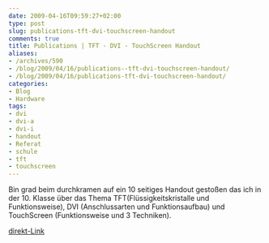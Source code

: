 ```yaml
---
date: 2009-04-16T09:59:27+02:00
type: post
slug: publications-tft-dvi-touchscreen-handout
comments: true
title: Publications | TFT - DVI - TouchScreen Handout
aliases:
- /archives/590
- /blog/2009/04/16/publications--tft-dvi-touchscreen-handout/
- /blog/2009/04/16/publications-tft-dvi-touchscreen-handout/
categories:
- Blog
- Hardware
tags:
- dvi
- dvi-a
- dvi-i
- handout
- Referat
- schule
- tft
- touchscreen
---
```


Bin grad beim durchkramen auf ein 10 seitiges Handout gestoßen das ich in
der 10. Klasse über das Thema TFT(Flüssigkeitskristalle und
Funktionsweise), DVI (Anschlussarten und Funktionsaufbau) und TouchScreen
(Funktionsweise und 3 Techniken).

[direkt-Link](http://zwetschge.org/publications/TFT-Handout.pdf)
